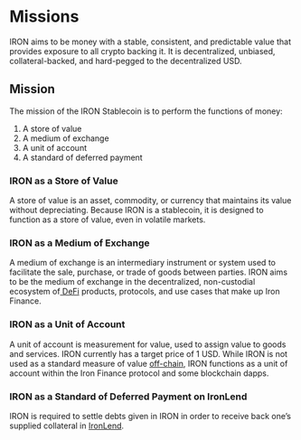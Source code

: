 # Missions

IRON aims to be money with a stable, consistent, and predictable value that provides exposure to all crypto backing it. It is decentralized, unbiased, collateral-backed, and hard-pegged to the decentralized USD.

## Mission

The mission of the IRON Stablecoin is to perform the functions of money:

1. A store of value
2. A medium of exchange
3. A unit of account
4. A standard of deferred payment

### IRON as a Store of Value

A store of value is an asset, commodity, or currency that maintains its value without depreciating. Because IRON is a stablecoin, it is designed to function as a store of value, even in volatile markets.

### IRON as a Medium of Exchange

A medium of exchange is an intermediary instrument or system used to facilitate the sale, purchase, or trade of goods between parties. IRON aims to be the medium of exchange in the decentralized, non-custodial ecosystem of[ DeFi](https://www.investopedia.com/decentralized-finance-defi-5113835) products, protocols, and use cases that make up Iron Finance.

### IRON as a Unit of Account

A unit of account is measurement for value, used to assign value to goods and services. IRON currently has a target price of 1 USD. While IRON is not used as a standard measure of value [off-chain](https://dictionary.cambridge.org/dictionary/english/meatspace), IRON functions as a unit of account within the Iron Finance protocol and some blockchain dapps.

### IRON as a Standard of Deferred Payment on IronLend

IRON is required to settle debts given in IRON in order to receive back one’s supplied collateral in [IronLend](https://docs.iron.finance/products/ironlend).
